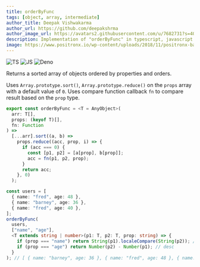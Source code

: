 ```yaml
---
title: orderByFunc
tags: [object, array, intermediate]
author_title: Deepak Vishwakarma
author_url: https://github.com/deepakshrma
author_image_url: https://avatars2.githubusercontent.com/u/7682731?s=400
description: Implementation of "orderByFunc" in typescript, javascript and deno.
image: https://www.positronx.io/wp-content/uploads/2018/11/positronx-banner-1152-1.jpg
---
```


![TS](https://img.shields.io/badge/supports-typescript-blue.svg?style=flat-square)
![JS](https://img.shields.io/badge/supports-javascript-yellow.svg?style=flat-square)
![Deno](https://img.shields.io/badge/supports-deno-green.svg?style=flat-square)

Returns a sorted array of objects ordered by properties and orders.

Uses `Array.prototype.sort()`, `Array.prototype.reduce()` on the `props` array with a default value of `0`. Uses compare function callback `fn` to compare result based on the `prop` type.

```ts title="typescript"
export const orderByFunc = <T = AnyObject>(
  arr: T[],
  props: (keyof T)[],
  fn: Function
) =>
  [...arr].sort((a, b) =>
    props.reduce((acc, prop, i) => {
      if (acc === 0) {
        const [p1, p2] = [a[prop], b[prop]];
        acc = fn(p1, p2, prop);
      }
      return acc;
    }, 0)
  );
```

```ts title="typescript"
const users = [
  { name: "fred", age: 48 },
  { name: "barney", age: 36 },
  { name: "fred", age: 40 },
];
orderByFunc(
  users,
  ["name", "age"],
  <T extends string | number>(p1: T, p2: T, prop: string) => {
    if (prop === "name") return String(p1).localeCompare(String(p2)); // asc
    if (prop === "age") return Number(p2) - Number(p1); // desc
  }
); // [ { name: "barney", age: 36 }, { name: "fred", age: 48 }, { name: "fred", age: 40 }];
```
